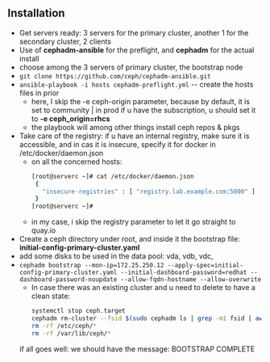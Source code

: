## Installation
* Get servers ready: 3 servers for the primary cluster, another 1 for the secondary cluster, 2 clients  
* Use of **cephadm-ansible** for the preflight, and **cephadm** for the actual install  
* choose among the 3 servers of primary cluster, the bootstrap node  
* `git clone https://github.com/ceph/cephadm-ansible.git`  
* `ansible-playbook -i hosts cephadm-preflight.yml` -- create the hosts files in prior
  * here, I skip the -e ceph-origin parameter, because by default, it is set to community | in prod if u have the subscription, u should set it to **-e ceph_origin=rhcs**
  * the playbook will among other things install ceph repos & pkgs  
* Take care of the registry: if u have an internal registry, make sure it is accessible, and in cas it is insecure, specify it for docker in /etc/docker/daemon.json
  * on all the concerned hosts:
    ```bash
    [root@serverc ~]# cat /etc/docker/daemon.json 
     {
       "insecure-registries" : [ "registry.lab.example.com:5000" ]
     }
    [root@serverc ~]# 
    ```  
  * in my case, i skip the registry parameter to let it go straight to quay.io
* Create a ceph directory under root, and inside it the bootstrap file: **initial-config-primary-cluster.yaml** 
* add some disks to be used in the data pool:  vda, vdb, vdc, 
* `cephadm bootstrap --mon-ip=172.25.250.12 --apply-spec=initial-config-primary-cluster.yaml --initial-dashboard-password=redhat --dashboard-password-noupdate --allow-fqdn-hostname --allow-overwrite`
  * In case there was an existing cluster and u need to delete to have a clean state:
    ```bash
    systemctl stop ceph.target
    cephadm rm-cluster --fsid $(sudo cephadm ls | grep -m1 fsid | awk '{print $2}') --force
    rm -rf /etc/ceph/*
    rm -rf /var/lib/ceph/*
    ```
  if all goes well: we should have the message: BOOTSTRAP COMPLETE
